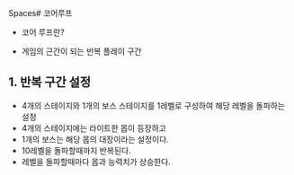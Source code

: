 Spaces# 코어루프
* 코어 루프란?
- 게임의 근간이 되는 반복 플레이 구간

## 1. 반복 구간 설정
- 4개의 스테이지와 1개의 보스 스테이지를 1레벨로 구성하여 해당 레벨을 돌파하는 설정
- 4개의 스테이지에는 라이트한 몹이 등장하고
- 1개의 보스는 해당 몹의 대장이라는 설정이다.
- 10레벨을 돌파할때까지 반복된다.
- 레벨을 돌파할때마다 몹과 능력치가 상승한다.  
